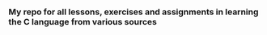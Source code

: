 ### My repo for all lessons, exercises and assignments in learning the C language from various sources